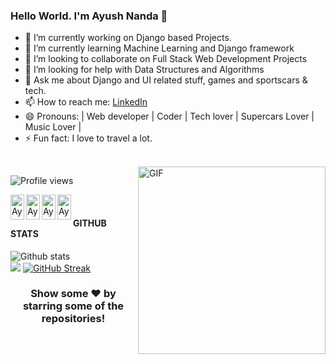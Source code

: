 ### Hello World. I'm Ayush Nanda 👋

- 🔭 I’m currently working on Django based Projects.
- 🌱 I’m currently learning Machine Learning and Django framework
- 👯 I’m looking to collaborate on Full Stack Web Development Projects
- 🤔 I’m looking for help with Data Structures and Algorithms
- 💬 Ask me about Django and UI related stuff, games and sportscars & tech.
- 📫 How to reach me: [LinkedIn](https://www.linkedin.com/in/ayush-nanda-8997b1165/) 
- 😄 Pronouns: | Web developer | Coder | Tech lover | Supercars Lover | Music Lover |
- ⚡ Fun fact: I love to travel a lot.

<br/>

<img align="right" alt="GIF" src="https://media.giphy.com/media/836HiJc7pgzy8iNXCn/giphy.gif" width="300px" height="300px" />

<p>
  
![Profile views](https://gpvc.arturio.dev/ayushnanda21)

</p>


<p>
<a href="https://www.linkedin.com/in/ayush-nanda-8997b1165/">
  <img align="left" alt="Ayush's Linkedin"  height='40' width="22px" src="https://cdn.jsdelivr.net/npm/simple-icons@v3/icons/linkedin.svg" />
</a>
<a href="https://github.com/ayushnanda21">
  <img align="left" alt="Ayush's Github"  height='40' width="22px" src="https://cdn.jsdelivr.net/npm/simple-icons@v3/icons/github.svg" />
</a>
<a href="https://www.instagram.com/ayush_nanda21/?hl=en">
  <img align="left" alt="Ayush's Instagram"  height='40' width="22px" src="https://cdn.jsdelivr.net/npm/simple-icons@v3/icons/instagram.svg" />
</a>
<a href="https://www.facebook.com/ayush.nanda.10">
  <img align="left" alt="Ayush's Facebook"  height='40' width="22px" src="https://cdn.jsdelivr.net/npm/simple-icons@3.0.1/icons/facebook.svg" />
</a>
</p>

<br/>

#### GITHUB STATS
<p>

![Github stats](https://github-readme-stats.vercel.app/api?username=ayushnanda21&show_icons=true)<br>
<img src="https://github-readme-stats.vercel.app/api/top-langs/?username=ayushnanda21&layout=compact&theme=light"/>
[![GitHub Streak](https://github-readme-streak-stats.herokuapp.com/?user=ayushnanda21)](https://git.io/streak-stats)


</p>

<div align="center">

### Show some ❤️ by starring some of the repositories!

</div>





